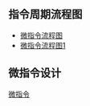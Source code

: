 ## 指令周期流程图
- [微指令流程图](https://www.bilibili.com/video/BV12e411v7gf?vd_source=2ca8fcf72d5de36afbf51b025f036126)
- [微指令流程图1](https://www.bilibili.com/video/BV1ks4y187wn?vd_source=2ca8fcf72d5de36afbf51b025f036126)
## 微指令设计
[微指令](https://www.bilibili.com/video/BV1M14y1N7iw?vd_source=2ca8fcf72d5de36afbf51b025f036126)